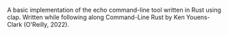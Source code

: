 A basic implementation of the echo command-line tool written in Rust using clap.
Written while following along Command-Line Rust by Ken Youens-Clark (O'Reilly, 2022).